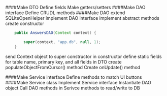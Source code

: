 
####Make DTO
Define fields
Make getters/setters
####Make DAO interface
Define CRUDL methods
####Make DAO
extend SQLiteOpenHelper
implement DAO interface
implement abstract methods
create constructor
```java
    public AnswersDAO(Context context) {

        super(context, "app.db", null, 1);
    }
```
send Context object to super constructor in constructor
define static fields for table name, primary key, and all fields in DTO
create populateObjectFromCursor() method
Create onUpdate() method

####Make Service interface
Define methods to match UI buttons
####Make Service class
Implement Service interface
Instantiate DAO object
Call DAO methods in Serivce methods to read/write to DB
